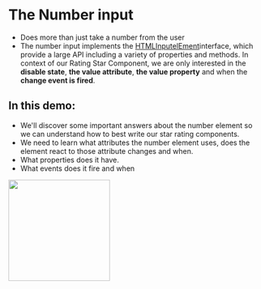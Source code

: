 # **The Number input**

- Does more than just take a number from the user
- The number input implements the [HTMLInputelEment](https://developer.mozilla.org/en-US/docs/Web/API/HTMLInputElement)interface, which provide a large API including a variety of properties and methods. In context of our Rating Star Component, we are only interested in the **disable state**, **the value attribute**, **the value property** and when the **change event is fired**.

## **In this demo:**

- We'll discover some important answers about the number element so we can understand how to best write our star rating components.
- We need to learn what attributes the number element uses, does the element react to those attribute changes and when.
- What properties does it have.
- What events does it fire and when

<img src="https://media.giphy.com/media/XlrmiAScymbuw/giphy.gif" width="200">
